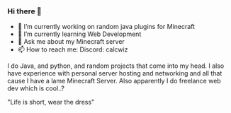 ### Hi there 👋

- 🔭 I’m currently working on random java plugins for Minecraft
- 🌱 I’m currently learning Web Development
- 💬 Ask me about my Minecraft server
- 📫 How to reach me: Discord: calcwiz

I do Java, and python, and random projects that come into my head. I also have experience with personal server hosting and networking and all that cause I have a lame Minecraft Server. Also apparently I do freelance web dev which is cool..?

"Life is short, wear the dress"
